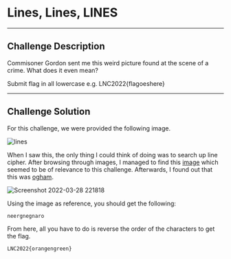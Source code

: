 # Lines, Lines, LINES

---

## Challenge Description 
Commisoner Gordon sent me this weird picture found at the scene of a crime. What does it even mean?

Submit flag in all lowercase e.g. LNC2022{flagoeshere}

---

## Challenge Solution
For this challenge, we were provided the following image.

![lines](https://user-images.githubusercontent.com/101789488/160417960-41c1d3f5-8a80-4c41-a073-c29b4b3702d4.png)

When I saw this, the only thing I could think of doing was to search up line cipher. After browsing through images, I managed to find this [image](http://www.geocities.ws/fintan_58/writings.htm) which seemed to be of relevance to this challenge. Afterwards, I found out that this was [ogham](https://en.wikipedia.org/wiki/Ogham#:~:text=Ogham%20(%2F%CB%88%C9%92%C9%A1%C9%99m,%2C%206th%20to%209th%20centuries).).

![Screenshot 2022-03-28 221818](https://user-images.githubusercontent.com/101789488/160418347-f5530742-bbc0-423b-9238-447077cc38ec.png)

Using the image as reference, you should get the following:
```
neergnegnaro
```

From here, all you have to do is reverse the order of the characters to get the flag.
```
LNC2022{orangengreen}
```